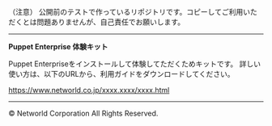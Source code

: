 （注意）
公開前のテストで作っているリポジトリです。コピーしてご利用いただくとは問題ありませんが、自己責任でお願いします。

---
**Puppet Enterprise 体験キット**

Puppet Enterpriseをインストールして体験してただくためキットです。
詳しい使い方は、以下のURLから、利用ガイドをダウンロードしてください。

https://www.networld.co.jp/xxxx.xxxx/xxxx.html

---

&copy; Networld Corporation All Rights Reserved.
